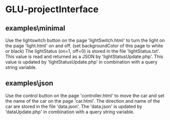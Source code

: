 # GLU-projectInterface


## examples\minimal

Use the lightswitch button on the page 'lightSwitch.html' to turn the light on the page 'light.html' on and off.
(set backgroundColor of this page to white or black)
The lightStatus (on=1, off=0) is stored in the file 'lightStatus.txt'.
This value is read and returned as a JSON by 'lightStatusUpdate.php'.
This value is updated by 'lightStatusUpdate.php' in combination with a query string variable.

## examples\json

Use the control button on the page 'controller.html' to move the car and set the name of the car on the page 'car.html'.
The direction and name of the car are stored in the file 'data.json'.
The 'data.json' is updated by 'dataUpdate.php' in combination with a query string variable.